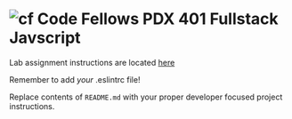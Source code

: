 ![cf](http://i.imgur.com/7v5ASc8.png) Code Fellows PDX 401 Fullstack Javscript
====

Lab assignment instructions are located [here](LAB.md)

Remember to add _your_ .eslintrc file!

Replace contents of `README.md` with your proper developer focused project instructions.
